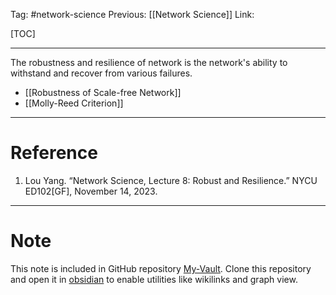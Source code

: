 Tag: #network-science 
Previous: [[Network Science]]
Link: 

[TOC]

---

The robustness and resilience of network is the network's ability to withstand and recover from various failures.

- [[Robustness of Scale-free Network]]
- [[Molly-Reed Criterion]]

---

# Reference

1. Lou Yang. “Network Science, Lecture 8: Robust and Resilience.” NYCU ED102[GF], November 14, 2023.

---

# Note

This note is included in GitHub repository [My-Vault](https://github.com/LittleD3092/My-Vault.git). Clone this repository and open it in [obsidian](https://obsidian.md/) to enable utilities like wikilinks and graph view.